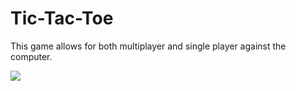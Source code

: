 # Tic-Tac-Toe

This game allows for both multiplayer and single player against the computer.




<img src="Untitled (300 × 300 px) (1).gif" style="float: left; margin-right: 10px;" />
